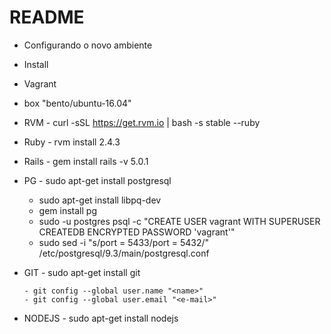 # README

* Configurando o novo ambiente 

* Install 

* Vagrant 

* box "bento/ubuntu-16.04" 

* RVM  - curl -sSL https://get.rvm.io | bash -s stable --ruby

* Ruby - rvm install 2.4.3

* Rails -  gem install rails -v 5.0.1

* PG - sudo apt-get install postgresql   
     - sudo apt-get install libpq-dev
     - gem install pg
     - sudo -u postgres psql -c "CREATE USER vagrant WITH SUPERUSER CREATEDB ENCRYPTED PASSWORD 'vagrant'"
     - sudo sed -i "s/port = 5433/port = 5432/" /etc/postgresql/9.3/main/postgresql.conf

* GIT - sudo apt-get install git

      - git config --global user.name "<name>"
      - git config --global user.email "<e-mail>"

* NODEJS - sudo apt-get install nodejs

